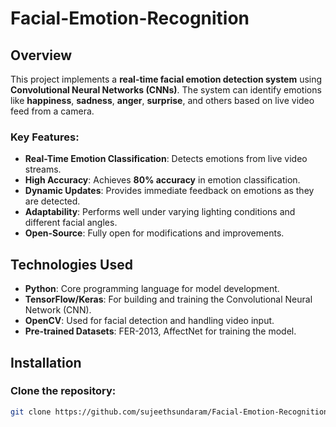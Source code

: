 # **Facial-Emotion-Recognition**

## **Overview**
This project implements a **real-time facial emotion detection system** using **Convolutional Neural Networks (CNNs)**. The system can identify emotions like **happiness**, **sadness**, **anger**, **surprise**, and others based on live video feed from a camera.

### **Key Features:**
- **Real-Time Emotion Classification**: Detects emotions from live video streams.
- **High Accuracy**: Achieves **80% accuracy** in emotion classification.
- **Dynamic Updates**: Provides immediate feedback on emotions as they are detected.
- **Adaptability**: Performs well under varying lighting conditions and different facial angles.
- **Open-Source**: Fully open for modifications and improvements.

## **Technologies Used**
- **Python**: Core programming language for model development.
- **TensorFlow/Keras**: For building and training the Convolutional Neural Network (CNN).
- **OpenCV**: Used for facial detection and handling video input.
- **Pre-trained Datasets**: FER-2013, AffectNet for training the model.

## **Installation**

### **Clone the repository**:
```bash
git clone https://github.com/sujeethsundaram/Facial-Emotion-Recognition.git

